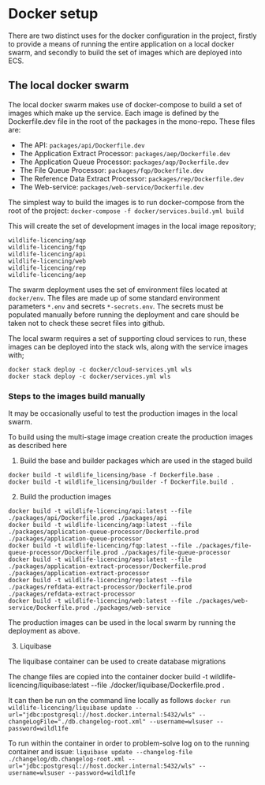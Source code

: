 # Docker setup

There are two distinct uses for the docker configuration in the project, firstly to provide a means of running the entire application on a local docker swarm, and secondly to build the set of images which are deployed into ECS.

## The local docker swarm 
The local docker swarm makes use of docker-compose to build a set of images which make up the service. Each image is defined by the Dockerfile.dev file in the root of the packages in the mono-repo. These files are:

- The API: ```packages/api/Dockerfile.dev```
- The Application Extract Processor: ```packages/aep/Dockerfile.dev```
- The Application Queue Processor: ```packages/aqp/Dockerfile.dev```
- The File Queue Processor: ```packages/fqp/Dockerfile.dev```
- The Reference Data Extract Processor: ```packages/rep/Dockerfile.dev```
- The Web-service: ```packages/web-service/Dockerfile.dev```

The simplest way to build the images is to run docker-compose from the root of the project:
```docker-compose -f docker/services.build.yml build```

This will create the set of development images in the local image repository;
```shell
wildlife-licencing/aqp
wildlife-licencing/fqp  
wildlife-licencing/api 
wildlife-licencing/web 
wildlife-licencing/rep 
wildlife-licencing/aep
```
The swarm deployment uses the set of environment files located at `docker/env`. The files are made up of some standard environment parameters `*.env` and secrets `*-secrets.env`. The secrets must be populated manually before running the deployment and care should be taken not to check these secret files into github.

The local swarm requires a set of supporting cloud services to run, these images can be deployed into the stack wls, along with the service images with;

```shell
docker stack deploy -c docker/cloud-services.yml wls
docker stack deploy -c docker/services.yml wls
```

### Steps to the images build manually 

It may be occasionally useful to test the production images in the local swarm.

To build using the multi-stage image creation create the production images as described here

1. Build the base and builder packages which are used in the staged build
``` shell
docker build -t wildlife_licensing/base -f Dockerfile.base .
docker build -t wildlife_licensing/builder -f Dockerfile.build .
 ```

2. Build the production images
```shell
docker build -t wildlife-licencing/api:latest --file ./packages/api/Dockerfile.prod ./packages/api
docker build -t wildlife-licencing/aqp:latest --file ./packages/application-queue-processor/Dockerfile.prod ./packages/application-queue-processor
docker build -t wildlife-licencing/fqp:latest --file ./packages/file-queue-processor/Dockerfile.prod ./packages/file-queue-processor
docker build -t wildlife-licencing/aep:latest --file ./packages/application-extract-processor/Dockerfile.prod ./packages/application-extract-processor
docker build -t wildlife-licencing/rep:latest --file ./packages/refdata-extract-processor/Dockerfile.prod ./packages/refdata-extract-processor
docker build -t wildlife-licencing/web:latest --file ./packages/web-service/Dockerfile.prod ./packages/web-service
```

The production images can be used in the local swarm by running the deployment as above.

3. Liquibase

The liquibase container can be used to create database migrations

The change files are copied into the container
docker build -t wildlife-licencing/liquibase:latest --file ./docker/liquibase/Dockerfile.prod .

It can then be run on the command line locally as follows
```docker run wildlife-licencing/liquibase update --url="jdbc:postgresql://host.docker.internal:5432/wls" --changeLogFile="./db.changelog-root.xml" --username=wlsuser --password=wildl1fe```

To run within the container in order to problem-solve log on to the running container and issue:
```liquibase update --changelog-file ./changelog/db.changelog-root.xml --url="jdbc:postgresql://host.docker.internal:5432/wls" --username=wlsuser --password=wildl1fe```
